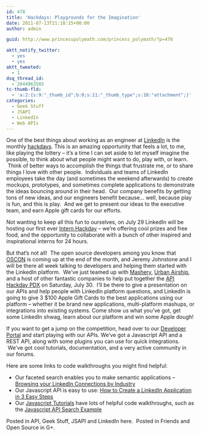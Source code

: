 ```yaml
---
id: 478
title: 'Hackdays: Playgrounds for the Imagination'
date: 2011-07-13T21:18:15+00:00
author: admin

guid: http://www.princesspolymath.com/princess_polymath/?p=478

aktt_notify_twitter:
  - yes
  - yes
aktt_tweeted:
  - 1
dsq_thread_id:
  - 2044963503
tc-thumb-fld:
  - 'a:2:{s:9:"_thumb_id";b:0;s:11:"_thumb_type";s:10:"attachment";}'
categories:
  - Geek Stuff
  - JSAPI
  - LinkedIn
  - Web APIs
---
```

One of the best things about working as an engineer at [LinkedIn](http://www.linkedin.com/) is the monthly [hackdays](http://blog.linkedin.com/2011/06/09/10-ways-to-make-hackdays-work/). This is an amazing opportunity that feels a lot, to me, like playing the lottery &#8211; it&#8217;s a time I can set aside to let myself imagine the possible, to think about what people might want to do, play with, or learn.  Think of better ways to accomplish the things that frustrate me, or to share things I love with other people.  Individuals and teams of LinkedIn employees take the day (and sometimes the weekend afterwards) to create mockups, prototypes, and sometimes complete applications to demonstrate the ideas bouncing around in their head.  Our company benefits by getting tons of new ideas, and our engineers benefit because&#8230; well, because play is fun, and this is play.  And we get to present our ideas to the executive team, and earn Apple gift cards for our efforts.

Not wanting to keep all this fun to ourselves, on July 29 LinkedIn will be hosting our first ever [Intern Hackday](http://blog.linkedin.com/2011/06/17/linkedin-hackday-challenge/) &#8211; we&#8217;re offering cool prizes and free food, and the opportunity to collaborate with a bunch of other inspired and inspirational interns for 24 hours.

But that&#8217;s not all!  The open source developers among you know that [OSCON](http://www.oscon.com/oscon2011) is coming up at the end of the month, and Jeremy Johnstone and I will be there all week talking to developers and helping them started with the LinkedIn platform.  We&#8217;ve just teamed up with [Mashery](http://www.mashery.com/), [Urban Airship](http://www.urbanairship.com/), and a host of other fantastic companies to help put together the [API Hackday PDX](http://apihackdaypdx.eventbrite.com/) on Saturday, July 30.  I&#8217;ll be there to give a presentation on our APIs and help people with LinkedIn platform questions, and LinkedIn is going to give 3 $100 Apple Gift Cards to the best applications using our platform &#8211; whether it be brand new applications, multi-platform mashups, or integrations into existing systems. Come show us what you&#8217;ve got, get some LinkedIn shwag, learn about our platform and win some Apple dough!

If you want to get a jump on the competition, head over to our [Developer Portal](http://developer.linkedin.com) and start playing with our APIs. We&#8217;ve got a Javascript API and a REST API, along with some plugins you can use for quick integrations.  We&#8217;ve got cool tutorials, documentation, and a very active community in our forums.

Here are some links to code walkthroughs you might find helpful:

  * Our faceted search enables you to make semantic applications &#8211; [Browsing your LinkedIn Connections by Industry](http://www.princesspolymath.com/princess_polymath/?p=404)
  * Our Javascript API is easy to use: [How to Create a LinkedIn Application in 3 Easy Steps](http://www.princesspolymath.com/princess_polymath/?p=347)
  * Our [Javascript Tutorials](http://developer.linkedin.com/documents/tutorials) have lots of helpful code walkthroughs, such as the [Javascript API Search Example](http://developer.linkedinlabs.com/tutorials/jsapi_search/)



Posted in API, Geek Stuff, JSAPI and LinkedIn here.  Posted in Friends and Open Source in G+.